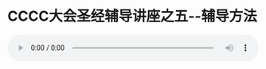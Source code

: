 # CCCC大会圣经辅导讲座之五--辅导方法

<audio style="width: 100%;" preload="false" controls controlslist="nodownload"><source src="http://file.simai.life/audio/mp3/old/12173.mp3" type="audio/mpeg">Your browser does not support the audio element.</audio>


